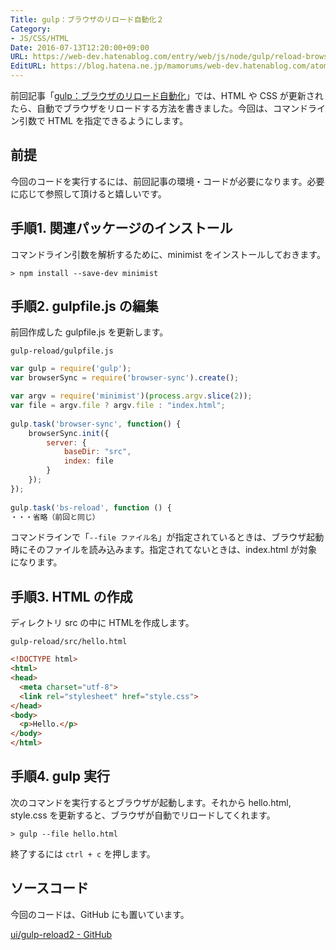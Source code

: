 ```yaml
---
Title: gulp：ブラウザのリロード自動化２
Category:
- JS/CSS/HTML
Date: 2016-07-13T12:20:00+09:00
URL: https://web-dev.hatenablog.com/entry/web/js/node/gulp/reload-browser-2
EditURL: https://blog.hatena.ne.jp/mamorums/web-dev.hatenablog.com/atom/entry/10328749687178919855
---
```


前回記事「[gulp：ブラウザのリロード自動化](/entry/js/node/gulp/reload-browser)」では、HTML や CSS が更新されたら、自動でブラウザをリロードする方法を書きました。今回は、コマンドライン引数で HTML を指定できるようにします。


## 前提
今回のコードを実行するには、前回記事の環境・コードが必要になります。必要に応じて参照して頂けると嬉しいです。


## 手順1. 関連パッケージのインストール
コマンドライン引数を解析するために、minimist をインストールしておきます。

```dos
> npm install --save-dev minimist
```

## 手順2. gulpfile.js の編集
前回作成した gulpfile.js を更新します。

`gulp-reload/gulpfile.js`

```javascript
var gulp = require('gulp');
var browserSync = require('browser-sync').create();

var argv = require('minimist')(process.argv.slice(2));
var file = argv.file ? argv.file : "index.html";
 
gulp.task('browser-sync', function() {
    browserSync.init({
        server: {
            baseDir: "src",
            index: file
        }
    });
});
 
gulp.task('bs-reload', function () {
・・・省略（前回と同じ）
```

コマンドラインで「`--file ファイル名`」が指定されているときは、ブラウザ起動時にそのファイルを読み込みます。指定されてないときは、index.html が対象になります。


## 手順3. HTML の作成
ディレクトリ src の中に HTMLを作成します。

`gulp-reload/src/hello.html`

```html
<!DOCTYPE html>
<html>
<head>
  <meta charset="utf-8">
  <link rel="stylesheet" href="style.css">
</head>
<body>
  <p>Hello.</p>
</body>
</html>
```


## 手順4. gulp 実行
次のコマンドを実行するとブラウザが起動します。それから hello.html, style.css を更新すると、ブラウザが自動でリロードしてくれます。

```dos
> gulp --file hello.html
```

終了するには `ctrl + c` を押します。


## ソースコード
今回のコードは、GitHub にも置いています。

[ui/gulp-reload2 - GitHub](https://github.com/mamorum/blog/tree/master/code/ui/gulp-reload2)
